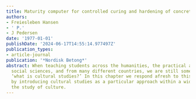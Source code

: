 ```yaml
---
title: Maturity computer for controlled curing and hardening of concrete
authors:
- Freiesleben Hansen
- ' P.'
- J Pedersen
date: '1977-01-01'
publishDate: '2024-06-17T14:55:14.977497Z'
publication_types:
- article-journal
publication: '*Nordisk Betong*'
abstract: When teaching students across the humanities, the practical arts and the
  social sciences, and from many different countries, we are still sometimes asked,
  ‘what is cultural studies?’ In this chapter we respond afresh to this curiosity,
  by introducing cultural studies as a particular approach within a wider field of
  the study of culture.
---
```

